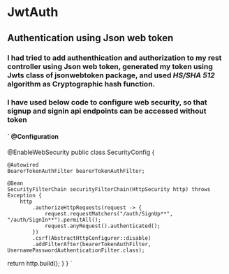 # JwtAuth
## Authentication using Json web token
### I had tried to add authenthication and authorization to my rest controller using **Json web token**, generated my token using **Jwts** class of **jsonwebtoken** package, and used *HS/SHA 512* algorithm as Cryptographic hash function.
### I have used below code to configure web security, so that signup and signin api endpoints can be accessed without token
#### ` @Configuration
@EnableWebSecurity
public class SecurityConfig {
 
    @Autowired
    BearerTokenAuthFilter bearerTokenAuthFilter;

    @Bean
    SecurityFilterChain securityFilterChain(HttpSecurity http) throws Exception {
        http
            .authorizeHttpRequests(request -> {
                request.requestMatchers("/auth/SignUp**", "/auth/SignIn**").permitAll();
                request.anyRequest().authenticated();
            })
            .csrf(AbstractHttpConfigurer::disable)
            .addFilterAfter(bearerTokenAuthFilter, UsernamePasswordAuthenticationFilter.class);
return http.build();
    }
}
`
